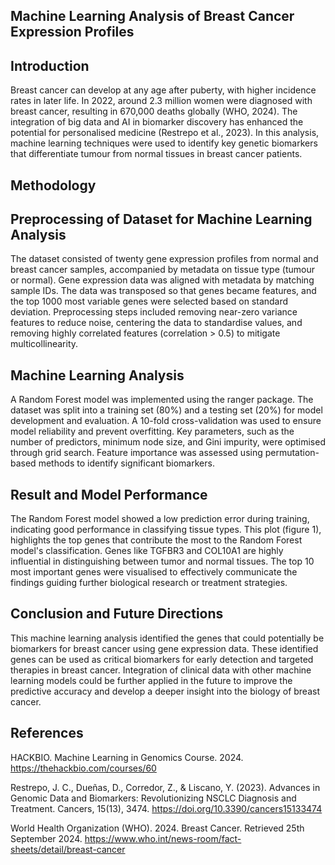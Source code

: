 ## Machine Learning Analysis of Breast Cancer Expression Profiles 

## Introduction
Breast cancer can develop at any age after puberty, with higher incidence rates in later life. In 2022, around 2.3 million women were diagnosed with breast cancer, resulting in 670,000 deaths globally (WHO, 2024). The integration of big data and AI in biomarker discovery has enhanced the potential for personalised medicine (Restrepo et al., 2023). In this analysis, machine learning techniques were used to identify key genetic biomarkers that differentiate tumour from normal tissues in breast cancer patients.

## Methodology
## Preprocessing of Dataset for Machine Learning Analysis 
The dataset consisted of twenty gene expression profiles from normal and breast cancer samples, accompanied by metadata on tissue type (tumour or normal). Gene expression data was aligned with metadata by matching sample IDs. The data was transposed so that genes became features, and the top 1000 most variable genes were selected based on standard deviation.
Preprocessing steps included removing near-zero variance features to reduce noise, centering the data to standardise values, and removing highly correlated features (correlation > 0.5) to mitigate multicollinearity.

## Machine Learning Analysis
A Random Forest model was implemented using the ranger package. The dataset was split into a training set (80%) and a testing set (20%) for model development and evaluation. A 10-fold cross-validation was used to ensure model reliability and prevent overfitting. Key parameters, such as the number of predictors, minimum node size, and Gini impurity, were optimised through grid search. Feature importance was assessed using permutation-based methods to identify significant biomarkers.

## Result and Model Performance 
The Random Forest model showed a low prediction error during training, indicating good performance in classifying tissue types. This plot (figure 1), highlights the top genes that contribute the most to the Random Forest model's classification. Genes like TGFBR3 and COL10A1 are highly influential in distinguishing between tumor and normal tissues. The top 10 most important genes were visualised to effectively communicate the findings guiding further biological research or treatment strategies.

## Conclusion and Future Directions 
This machine learning analysis identified the genes that could potentially be biomarkers for breast cancer using gene expression data. These identified genes can be used as critical biomarkers for early detection and targeted therapies in breast cancer. Integration of clinical data with other machine learning models could be further applied in the future to improve the predictive accuracy and develop a deeper insight into the biology of breast cancer.

## References
HACKBIO. Machine Learning in Genomics Course. 2024. https://thehackbio.com/courses/60

Restrepo, J. C., Dueñas, D., Corredor, Z., & Liscano, Y. (2023). Advances in Genomic Data 	and Biomarkers: Revolutionizing NSCLC Diagnosis and Treatment. Cancers, 15(13), 	3474. https://doi.org/10.3390/cancers15133474

World Health Organization (WHO). 2024. Breast Cancer. Retrieved 25th September 2024. 	https://www.who.int/news-room/fact-sheets/detail/breast-cancer


